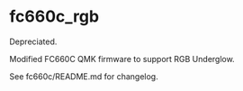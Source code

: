# fc660c_rgb
Depreciated.

Modified FC660C QMK firmware to support RGB Underglow.

See fc660c/README.md for changelog.

